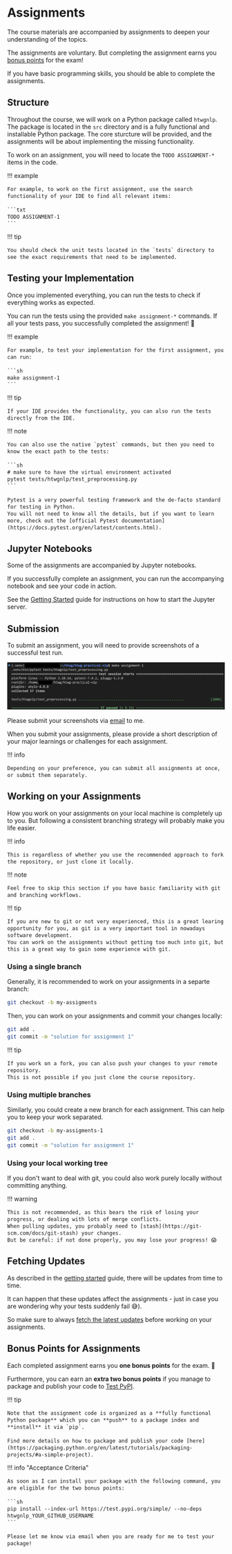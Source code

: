 # Assignments

The course materials are accompanied by assignments to deepen your understanding of the topics.

The assignments are voluntary. But completing the assignment earns you [bonus points](#bonus-points-for-assignments) for the exam!

If you have basic programming skills, you should be able to complete the assignments.

## Structure

Throughout the course, we will work on a Python package called `htwgnlp`.
The package is located in the `src` directory and is a fully functional and installable Python package.
The core sturcture will be provided, and the assignments will be about implementing the missing functionality.

To work on an assignment, you will need to locate the `TODO ASSIGNMENT-*` items in the code.

!!! example

    For example, to work on the first assignment, use the search functionality of your IDE to find all relevant items:

    ```txt
    TODO ASSIGNMENT-1
    ```

!!! tip

    You should check the unit tests located in the `tests` directory to see the exact requirements that need to be implemented.

## Testing your Implementation

Once you implemented everything, you can run the tests to check if everything works as expected.

You can run the tests using the provided `make assignment-*` commands.
If all your tests pass, you successfully completed the assignment! 🚀

!!! example

    For example, to test your implementation for the first assignment, you can run:

    ```sh
    make assignment-1
    ```

!!! tip

    If your IDE provides the functionality, you can also run the tests directly from the IDE.

!!! note

    You can also use the native `pytest` commands, but then you need to know the exact path to the tests:

    ```sh
    # make sure to have the virtual environment activated
    pytest tests/htwgnlp/test_preprocessing.py
    ```

    Pytest is a very powerful testing framework and the de-facto standard for testing in Python.
    You will not need to know all the details, but if you want to learn more, check out the [official Pytest documentation](https://docs.pytest.org/en/latest/contents.html).

## Jupyter Notebooks

Some of the assignments are accompanied by Jupyter notebooks.

If you successfully complete an assignment, you can run the accompanying notebook and see your code in action.

See the [Getting Started](./getting_started.md) guide for instructions on how to start the Jupyter server.

## Submission

To submit an assignment, you will need to provide screenshots of a successful test run.

![Example of a successful test run](./img/assignment-test-run.png)

Please submit your screenshots via [email](mailto:pascal.keilbach@htwg-konstanz.de) to me.

When you submit your assignments, please provide a short description of your major learnings or challenges for each assignment.

!!! info

    Depending on your preference, you can submit all assignments at once, or submit them separately.

## Working on your Assignments

How you work on your assignments on your local machine is completely up to you.
But following a consistent branching strategy will probably make you life easier.

!!! info

    This is regardless of whether you use the recommended approach to fork the repository, or just clone it locally.

!!! note

    Feel free to skip this section if you have basic familiarity with git and branching workflows.

!!! tip

    If you are new to git or not very experienced, this is a great learing opportunity for you, as git is a very important tool in nowadays software development.
    You can work on the assignments without getting too much into git, but this is a great way to gain some experience with git.

### Using a single branch

Generally, it is recommended to work on your assignments in a separte branch:

```sh
git checkout -b my-assigments
```

Then, you can work on your assignments and commit your changes locally:

```sh
git add .
git commit -m "solution for assignment 1"
```

!!! tip

    If you work on a fork, you can also push your changes to your remote repository.
    This is not possible if you just clone the course repository.

### Using multiple branches

Similarly, you could create a new branch for each assignment. This can help you to keep your work separated.

```sh
git checkout -b my-assigments-1
git add .
git commit -m "solution for assignment 1"
```

### Using your local working tree

If you don't want to deal with git, you could also work purely locally without committing anything.

!!! warning

    This is not recommended, as this bears the risk of losing your progress, or dealing with lots of merge conflicts.
    When pulling updates, you probably need to [stash](https://git-scm.com/docs/git-stash) your changes.
    But be careful: if not done properly, you may lose your progress! 😱

## Fetching Updates

As described in the [getting started](./getting_started.md) guide, there will be updates from time to time.

It can happen that these updates affect the assignments - just in case you are wondering why your tests suddenly fail 😅).

So make sure to always [fetch the latest updates](./getting_started.md#fetching-updates) before working on your assignments.

## Bonus Points for Assignments

Each completed assignment earns you **one bonus points** for the exam. 🏅

Furthermore, you can earn an **extra two bonus points** if you manage to package and publish your code to [Test PyPI](https://test.pypi.org/).

!!! tip

    Note that the assignment code is organized as a **fully functional Python package** which you can **push** to a package index and **install** it via `pip`.

    Find more details on how to package and publish your code [here](https://packaging.python.org/en/latest/tutorials/packaging-projects/#a-simple-project).

!!! info "Acceptance Criteria"

    As soon as I can install your package with the following command, you are eligible for the two bonus points:

    ```sh
    pip install --index-url https://test.pypi.org/simple/ --no-deps htwgnlp_YOUR_GITHUB_USERNAME
    ```

    Please let me know via email when you are ready for me to test your package!
